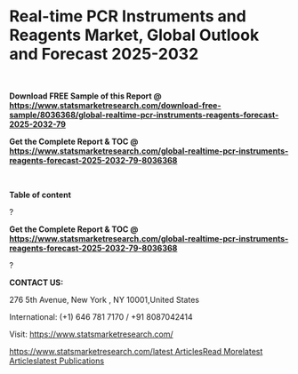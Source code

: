 <h1>Real-time PCR Instruments and Reagents Market, Global Outlook and Forecast 2025-2032</h1><br/><p><strong>Download FREE Sample of this Report @ <a href="https://www.statsmarketresearch.com/download-free-sample/8036368/global-realtime-pcr-instruments-reagents-forecast-2025-2032-79">https://www.statsmarketresearch.com/download-free-sample/8036368/global-realtime-pcr-instruments-reagents-forecast-2025-2032-79</a></strong></p>
 
 
 
 <div><b>Get the Complete Report & TOC @ <a href="https://www.statsmarketresearch.com/global-realtime-pcr-instruments-reagents-forecast-2025-2032-79-8036368">https://www.statsmarketresearch.com/global-realtime-pcr-instruments-reagents-forecast-2025-2032-79-8036368</a></b></div>
 
 
 
 <p><br />
 
 <b>Table of content</b></p>
 
 
 
 <p>? </p>
 
 
 
 <div><b>Get the Complete Report & TOC @ <a href="https://www.statsmarketresearch.com/global-realtime-pcr-instruments-reagents-forecast-2025-2032-79-8036368">https://www.statsmarketresearch.com/global-realtime-pcr-instruments-reagents-forecast-2025-2032-79-8036368</a></b></div>
 
 
 
 <p>? </p>
 
 
 
 <p><b>CONTACT US:</b><br />
 
 276 5th Avenue, New York , NY 10001,United States<br />
 
 International: (+1) 646 781 7170 / +91 8087042414<br />
 
 Visit: <a href="https://www.statsmarketresearch.com/">https://www.statsmarketresearch.com/</a><br />
 
 <a href="https://gyeongbokgung.com">https://www.statsmarketresearch.com/</a><a href="https://hallyeomaritime.com">latest Articles</a><a href="https://jingwansa.com">Read More</a><a href="https://nguoiviet.jp/">latest Articles</a><a href="https://www.intelmarketresearch.com/">latest Publications</a></p>